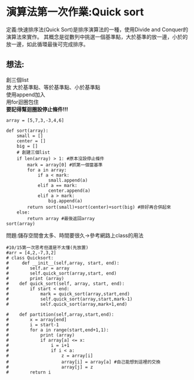 # 演算法第一次作業:Quick sort  
定義:快速排序法(Quick Sort)是排序演算法的一種，使用Divide and Conquer的演算法來實作。 其概念是從數列中挑選一個基準點，大於基準的放一邊，小於的放一邊，如此循環最後可完成排序。  
## 想法:  
創三個list  
放 大於基準點、等於基準點、小於基準點  
使用append加入  
用for迴圈包住  
**要記得幫迴圈設停止條件!!!**
```
array = [5,7,3,-3,4,6]

def sort(array):
    small = []
    center = []
    big = []
    # 創建三個list
    if len(array) > 1: #原本沒設停止條件
        mark = array[0] #抓第一個當基準
        for a in array:
            if a < mark:
                small.append(a) 
            elif a == mark:
                center.append(a)
            elif a > mark:
                big.append(a)
        return sort(small)+sort(center)+sort(big) #排好再合併起來 
    else: 
        return array #最後返回array
sort(array)
```
問題:儲存空間會太多、時間要很久->參考網路上class的用法
```
#10/15第一次思考但還是不太懂(先放置)
#arr = [4,2,-7,3,2]
# class Quicksort:
#     def __init__(self,array, start, end):
#        self.ar = array
#        self.quick_sort(array,start, end)
#        print (array)
#    def quick_sort(self, array, start, end):
#        if start < end:
#            mark = quick_sort(array,start,end)
#            self.quick_sort(array,start,mark-1)
#            self.quick_sort(array,mark+1,end)
            
#    def partition(self,array,start,end):
#        x = array[end]
#        i = start-1
#        for a in range(start,end+1,1):
#            print (array)
#            if array[a] <= x:
#                i = i+1
#                if i < a:
#                    z = array[i]
#                    array[i] = array[a] #自己能想到這裡的交換
#                    array[j] = z
#        return i
```
